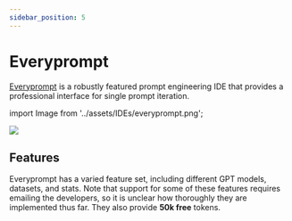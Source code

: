 ```yaml
---
sidebar_position: 5
---
```


# Everyprompt 

[Everyprompt](https://www.everyprompt.com) is a robustly featured prompt engineering IDE 
that provides a professional interface for single prompt iteration.


import Image from '../assets/IDEs/everyprompt.png';

<div style={{textAlign: 'center'}}>
  <img src={Image} style={{width: "750px"}} />
</div>

## Features

Everyprompt has a varied feature set, including different GPT models, datasets, 
and stats. Note that support for some of these features requires emailing the developers,
so it is unclear how thoroughly they are implemented thus far. They also provide **50k free** tokens. 